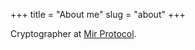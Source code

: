 +++
title = "About me"
slug = "about"
+++

Cryptographer at [Mir Protocol](https://mirprotocol.org).
